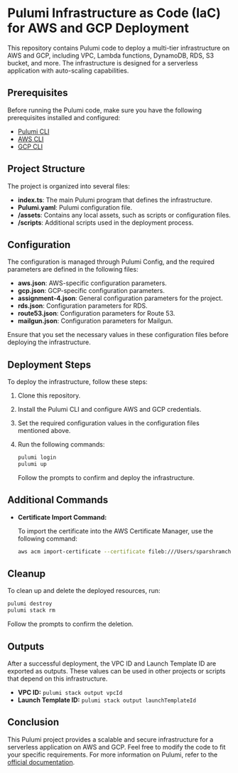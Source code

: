 # Pulumi Infrastructure as Code (IaC) for AWS and GCP Deployment

This repository contains Pulumi code to deploy a multi-tier infrastructure on AWS and GCP, including VPC, Lambda functions, DynamoDB, RDS, S3 bucket, and more. The infrastructure is designed for a serverless application with auto-scaling capabilities.

## Prerequisites

Before running the Pulumi code, make sure you have the following prerequisites installed and configured:

- [Pulumi CLI](https://www.pulumi.com/docs/get-started/install/)
- [AWS CLI](https://aws.amazon.com/cli/)
- [GCP CLI](https://cloud.google.com/sdk/docs/install)

## Project Structure

The project is organized into several files:

- **index.ts**: The main Pulumi program that defines the infrastructure.
- **Pulumi.yaml**: Pulumi configuration file.
- **/assets**: Contains any local assets, such as scripts or configuration files.
- **/scripts**: Additional scripts used in the deployment process.

## Configuration

The configuration is managed through Pulumi Config, and the required parameters are defined in the following files:

- **aws.json**: AWS-specific configuration parameters.
- **gcp.json**: GCP-specific configuration parameters.
- **assignment-4.json**: General configuration parameters for the project.
- **rds.json**: Configuration parameters for RDS.
- **route53.json**: Configuration parameters for Route 53.
- **mailgun.json**: Configuration parameters for Mailgun.

Ensure that you set the necessary values in these configuration files before deploying the infrastructure.

## Deployment Steps

To deploy the infrastructure, follow these steps:

1. Clone this repository.
2. Install the Pulumi CLI and configure AWS and GCP credentials.
3. Set the required configuration values in the configuration files mentioned above.
4. Run the following commands:

   ```bash
   pulumi login
   pulumi up
   ```

   Follow the prompts to confirm and deploy the infrastructure.

## Additional Commands

- **Certificate Import Command:**

  To import the certificate into the AWS Certificate Manager, use the following command:

  ```bash
  aws acm import-certificate --certificate fileb:///Users/sparshramchandani/Downloads/demo.sparshramchandani.me/certificate.pem --private-key fileb://Users/sparshramchandani/Downloads/demo.sparshramchandani.me/demo.sparshramchandani.me/private.key --certificate-chain fileb://Users/sparshramchandani/Downloads/demo.sparshramchandani.me/demo.sparshramchandani.me/ca_bundle.pem
  ```

## Cleanup

To clean up and delete the deployed resources, run:

```bash
pulumi destroy
pulumi stack rm
```

Follow the prompts to confirm the deletion.

## Outputs

After a successful deployment, the VPC ID and Launch Template ID are exported as outputs. These values can be used in other projects or scripts that depend on this infrastructure.

- **VPC ID:** `pulumi stack output vpcId`
- **Launch Template ID:** `pulumi stack output launchTemplateId`

## Conclusion

This Pulumi project provides a scalable and secure infrastructure for a serverless application on AWS and GCP. Feel free to modify the code to fit your specific requirements. For more information on Pulumi, refer to the [official documentation](https://www.pulumi.com/docs/).